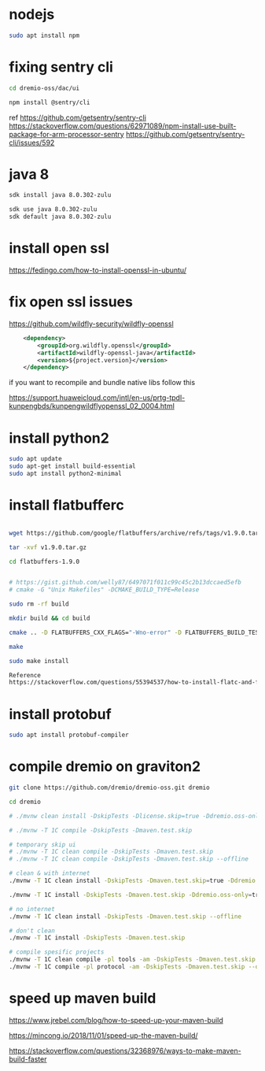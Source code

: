 # nodejs

```sh
sudo apt install npm
```

# fixing sentry cli
```sh
cd dremio-oss/dac/ui

npm install @sentry/cli
```

ref
https://github.com/getsentry/sentry-cli
https://stackoverflow.com/questions/62971089/npm-install-use-built-package-for-arm-processor-sentry
https://github.com/getsentry/sentry-cli/issues/592

# java 8

```sh
sdk install java 8.0.302-zulu

sdk use java 8.0.302-zulu
sdk default java 8.0.302-zulu
```

# install open ssl

https://fedingo.com/how-to-install-openssl-in-ubuntu/ 

# fix open ssl issues

https://github.com/wildfly-security/wildfly-openssl

```xml
    <dependency>
        <groupId>org.wildfly.openssl</groupId>
        <artifactId>wildfly-openssl-java</artifactId>
        <version>${project.version}</version>
    </dependency>
```

if you want to recompile and bundle native libs follow this

https://support.huaweicloud.com/intl/en-us/prtg-tpdl-kunpengbds/kunpengwildflyopenssl_02_0004.html

# install python2

```sh
sudo apt update
sudo apt-get install build-essential
sudo apt install python2-minimal
```

# install flatbufferc

```sh

wget https://github.com/google/flatbuffers/archive/refs/tags/v1.9.0.tar.gz

tar -xvf v1.9.0.tar.gz

cd flatbuffers-1.9.0


# https://gist.github.com/welly87/6497071f011c99c45c2b13dccaed5efb
# cmake -G "Unix Makefiles" -DCMAKE_BUILD_TYPE=Release

sudo rm -rf build

mkdir build && cd build

cmake .. -D FLATBUFFERS_CXX_FLAGS="-Wno-error" -D FLATBUFFERS_BUILD_TESTS="false" -DCMAKE_BUILD_TYPE=Release

make

sudo make install

Reference
https://stackoverflow.com/questions/55394537/how-to-install-flatc-and-flatbuffers-on-linux-ubuntu
```

# install protobuf

```sh
sudo apt install protobuf-compiler
```



# compile dremio on graviton2

```sh
git clone https://github.com/dremio/dremio-oss.git dremio

cd dremio

# ./mvnw clean install -DskipTests -Dlicense.skip=true -Ddremio.oss-only=true

# ./mvnw -T 1C compile -DskipTests -Dmaven.test.skip

# temporary skip ui
# ./mvnw -T 1C clean compile -DskipTests -Dmaven.test.skip
# ./mvnw -T 1C clean compile -DskipTests -Dmaven.test.skip --offline

# clean & with internet
./mvnw -T 1C clean install -DskipTests -Dmaven.test.skip=true -Ddremio.oss-only=true -e

./mvnw -T 1C install -DskipTests -Dmaven.test.skip -Ddremio.oss-only=true

# no internet
./mvnw -T 1C clean install -DskipTests -Dmaven.test.skip --offline

# don't clean
./mvnw -T 1C install -DskipTests -Dmaven.test.skip

# compile spesific projects
./mvnw -T 1C clean compile -pl tools -am -DskipTests -Dmaven.test.skip --offline
./mvnw -T 1C compile -pl protocol -am -DskipTests -Dmaven.test.skip --offline
```

# speed up maven build

https://www.jrebel.com/blog/how-to-speed-up-your-maven-build

https://mincong.io/2018/11/01/speed-up-the-maven-build/

https://stackoverflow.com/questions/32368976/ways-to-make-maven-build-faster
